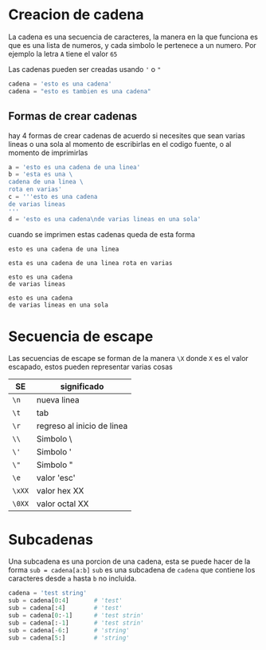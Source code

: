 # Creacion de cadena
La cadena es una secuencia de caracteres, la manera en la que funciona es que es una lista de numeros, y cada simbolo le pertenece a un numero.
Por ejemplo la letra `A` tiene el valor `65`

Las cadenas pueden ser creadas usando `'` o `"`
```python
cadena = 'esto es una cadena'
cadena = "esto es tambien es una cadena"
```
## Formas de crear cadenas
hay 4 formas de crear cadenas de acuerdo si necesites que sean varias lineas o una sola al momento de escribirlas en el codigo fuente, o al momento de imprimirlas
```python
a = 'esto es una cadena de una linea'
b = 'esta es una \
cadena de una linea \
rota en varias'
c = '''esto es una cadena
de varias lineas
''' 
d = 'esto es una cadena\nde varias lineas en una sola'
```
cuando se imprimen estas cadenas queda de esta forma
```
esto es una cadena de una linea

esta es una cadena de una linea rota en varias

esto es una cadena
de varias lineas

esto es una cadena
de varias lineas en una sola
```

# Secuencia de escape
Las secuencias de escape se forman de la manera `\X` donde `X` es el valor escapado, estos pueden representar varias cosas

| SE | significado |
| - | - |
| `\n` | nueva linea |
| `\t` | tab |
| `\r` | regreso al inicio de linea |
| `\\` | Simbolo \ |
| `\'` | Simbolo ' |
| `\"` | Simbolo " |
| `\e` | valor 'esc' |
| `\xXX` | valor hex XX |
| `\0XX` | valor octal XX |

# Subcadenas
Una subcadena es una porcion de una cadena, esta se puede hacer de la forma `sub = cadena[a:b]` `sub` es una subcadena de `cadena` que contiene los caracteres desde `a` hasta `b` no incluida.

```python
cadena = 'test string'
sub = cadena[0:4]       # 'test' 
sub = cadena[:4]        # 'test' 
sub = cadena[0:-1]      # 'test strin' 
sub = cadena[:-1]       # 'test strin' 
sub = cadena[-6:]       # 'string' 
sub = cadena[5:]        # 'string' 
```
